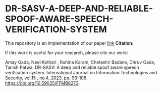 # DR-SASV-A-DEEP-AND-RELIABLE-SPOOF-AWARE-SPEECH-VERIFICATION-SYSTEM

This repository is an implementation of our paper [link](https://ijits-bg.com/index.php/2023.v15.i4.09)
**Citation:**

If this work is useful for your research, please cite our work:

Amay Gada, Neel Kothari , Ruhina Karani, Chetashri Badane, Dhruv Gada, Tanish Patwa. DR-SASV: A deep and reliable spoof aware speech verification system. International Journal on Information Technologies and Security, vol.15 , no.4, 2023, pp. 93-106. https://doi.org/10.59035/FFMB8272.
